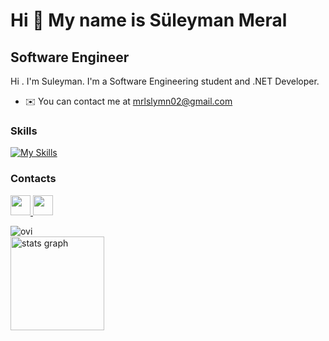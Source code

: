 Hi 👋 My name is Süleyman Meral
===============================

Software Engineer
-----------------

Hi . I'm Suleyman. I'm a Software Engineering student and .NET Developer.


*   ✉️  You can contact me at [mrlslymn02@gmail.com](mailto:mrlslymn02@gmail.com)
  


### Skills 
[![My Skills](https://skillicons.dev/icons?i=cs,dotnet,git,postman,angular,tailwind,bootstrap,unity)](https://skillicons.dev)

        
### Contacts                 
   <p align="left"> <a href="https://www.github.com/suleymannmeral" target="_blank" rel="noreferrer"> <picture> <source media="(prefers-color-scheme: dark)" srcset="https://raw.githubusercontent.com/danielcranney/readme-generator/main/public/icons/socials/github-dark.svg" /> <source media="(prefers-color-scheme: light)" srcset="https://raw.githubusercontent.com/danielcranney/readme-generator/main/public/icons/socials/github.svg" /> <img src="https://raw.githubusercontent.com/danielcranney/readme-generator/main/public/icons/socials/github.svg" width="32" height="32" /> </picture> </a> <a href="https://www.linkedin.com/in/süleyman-meral-87241124a/" target="_blank" rel="noreferrer"> <picture> <source media="(prefers-color-scheme: dark)" srcset="https://raw.githubusercontent.com/danielcranney/readme-generator/main/public/icons/socials/linkedin-dark.svg" /> <source media="(prefers-color-scheme: light)" srcset="https://raw.githubusercontent.com/danielcranney/readme-generator/main/public/icons/socials/linkedin.svg" /> <img src="https://raw.githubusercontent.com/danielcranney/readme-generator/main/public/icons/socials/linkedin.svg" width="32" height="32" /> </picture> </a></p>



<img src="https://github-readme-stats.vercel.app/api/top-langs?username=suleymannmeral&show_icons=true&locale=en&layout=compact&theme=chartreuse-dark" alt="ovi" />

<div>
  <img src="https://github-readme-stats.vercel.app/api?username=suleymannmeral&hide_title=false&hide_rank=false&show_icons=true&include_all_commits=true&count_private=true&disable_animations=false&theme=github_dark&locale=en&hide_border=false" height="150" alt="stats graph"  />
</div>


###
###


